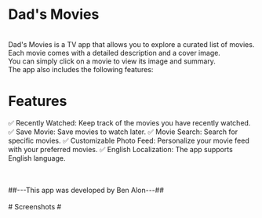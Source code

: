 # Dad's Movies
 <br/>
Dad's Movies is a TV app that allows you to explore a curated list of movies.  <br/> Each movie comes with a detailed description and a cover image. <br/> You can simply click on a movie to view its image and summary. <br/> The app also includes the following features:

  
  
 # Features #
:white_check_mark: Recently Watched: Keep track of the movies you have recently watched.
:white_check_mark: Save Movie: Save movies to watch later.
:white_check_mark: Movie Search: Search for specific movies.
:white_check_mark: Customizable Photo Feed: Personalize your movie feed with your preferred movies.
:white_check_mark: English Localization: The app supports English language.
  <br/>




 <br/>
 <br/>
##---This app was developed by Ben Alon---##
 <br/>
 <br/>
 # Screenshots #













